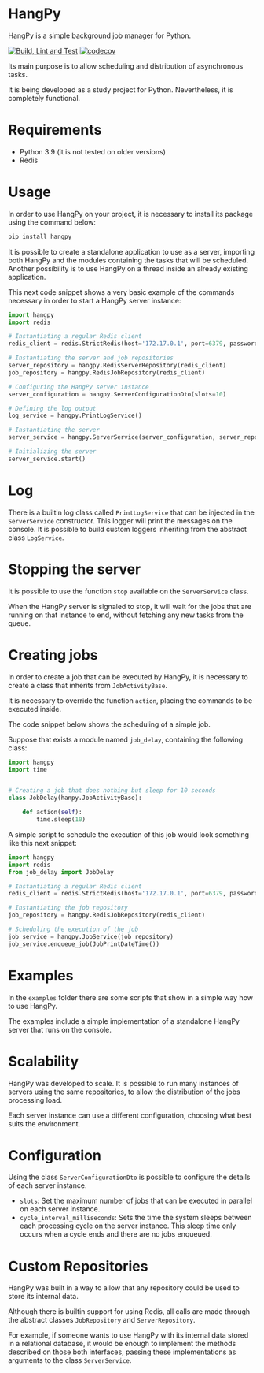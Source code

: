 # HangPy
HangPy is a simple background job manager for Python.

[![Build, Lint and Test](https://github.com/luizfernandomeier/hangpy/actions/workflows/python-package.yml/badge.svg)](https://github.com/luizfernandomeier/hangpy/actions/workflows/python-package.yml)
[![codecov](https://codecov.io/gh/luizfernandomeier/hangpy/branch/master/graph/badge.svg?token=OPS9QCQ6TQ)](https://codecov.io/gh/luizfernandomeier/hangpy)

Its main purpose is to allow scheduling and distribution of asynchronous tasks.

It is being developed as a study project for Python. Nevertheless, it is completely functional.

# Requirements

- Python 3.9 (it is not tested on older versions)
- Redis

# Usage

In order to use HangPy on your project, it is necessary to install its package using the command below:

```bash
pip install hangpy
```

It is possible to create a standalone application to use as a server, importing both HangPy and the modules containing the tasks that will be scheduled.
Another possibility is to use HangPy on a thread inside an already existing application.

This next code snippet shows a very basic example of the commands necessary in order to start a HangPy server instance:

```python
import hangpy
import redis

# Instantiating a regular Redis client
redis_client = redis.StrictRedis(host='172.17.0.1', port=6379, password=None)

# Instantiating the server and job repositories
server_repository = hangpy.RedisServerRepository(redis_client)
job_repository = hangpy.RedisJobRepository(redis_client)

# Configuring the HangPy server instance
server_configuration = hangpy.ServerConfigurationDto(slots=10)

# Defining the log output
log_service = hangpy.PrintLogService()

# Instantiating the server
server_service = hangpy.ServerService(server_configuration, server_repository, job_repository, log_service)

# Initializing the server
server_service.start()
```

# Log

There is a builtin log class called `PrintLogService` that can be injected in the `ServerService` constructor. This logger will print the messages on the console. It is possible to build custom loggers inheriting from the abstract class `LogService`.

# Stopping the server

It is possible to use the function `stop` available on the `ServerService` class.

When the HangPy server is signaled to stop, it will wait for the jobs that are running on that instance to end, without fetching any new tasks from the queue.

# Creating jobs

In order to create a job that can be executed by HangPy, it is necessary to create a class that inherits from `JobActivityBase`.

It is necessary to override the function `action`, placing the commands to be executed inside.

The code snippet below shows the scheduling of a simple job.

Suppose that exists a module named `job_delay`, containing the following class:

```python
import hangpy
import time


# Creating a job that does nothing but sleep for 10 seconds
class JobDelay(hanpy.JobActivityBase):

    def action(self):
        time.sleep(10)

```

A simple script to schedule the execution of this job would look something like this next snippet:

```python
import hangpy
import redis
from job_delay import JobDelay

# Instantiating a regular Redis client
redis_client = redis.StrictRedis(host='172.17.0.1', port=6379, password=None)

# Instantiating the job repository
job_repository = hangpy.RedisJobRepository(redis_client)

# Scheduling the execution of the job
job_service = hangpy.JobService(job_repository)
job_service.enqueue_job(JobPrintDateTime())

```

# Examples

In the `examples` folder there are some scripts that show in a simple way how to use HangPy.

The examples include a simple implementation of a standalone HangPy server that runs on the console.

# Scalability

HangPy was developed to scale. It is possible to run many instances of servers using the same repositories, to allow the distribution of the jobs processing load.

Each server instance can use a different configuration, choosing what best suits the environment.

# Configuration

Using the class `ServerConfigurationDto` is possible to configure the details of each server instance.

- `slots`: Set the maximum number of jobs that can be executed in parallel on each server instance.
- `cycle_interval_milliseconds`: Sets the time the system sleeps between each processing cycle on the server instance. This sleep time only occurs when a cycle ends and there are no jobs enqueued.

# Custom Repositories

HangPy was built in a way to allow that any repository could be used to store its internal data.

Although there is builtin support for using Redis, all calls are made through the abstract classes `JobRepository` and `ServerRepository`.

For example, if someone wants to use HangPy with its internal data stored in a relational database, it would be enough to implement the methods described on those both interfaces, passing these implementations as arguments to the class `ServerService`.
